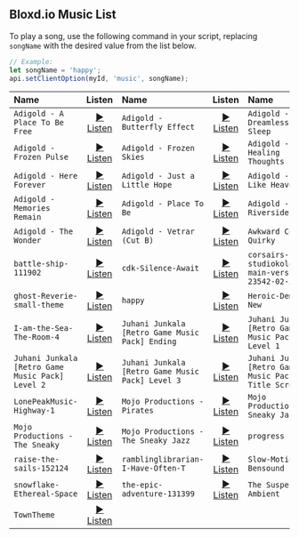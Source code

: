 ## Bloxd.io Music List

To play a song, use the following command in your script, replacing `songName` with the desired value from the list below.

```js
// Example:
let songName = 'happy';
api.setClientOption(myId, 'music', songName);
```

| Name | Listen | Name | Listen | Name | Listen |
| :--- | :----: | :--- | :----: | :--- | :----: |
| `Adigold - A Place To Be Free` | [▶️ Listen](https://static3.bloxd.io/sounds/music/Adigold%20-%20A%20Place%20To%20Be%20Free.mp3) | `Adigold - Butterfly Effect` | [▶️ Listen](https://static3.bloxd.io/sounds/music/Adigold%20-%20Butterfly%20Effect.mp3) | `Adigold - Dreamless Sleep` | [▶️ Listen](https://static3.bloxd.io/sounds/music/Adigold%20-%20Dreamless%20Sleep.mp3) |
| `Adigold - Frozen Pulse` | [▶️ Listen](https://static3.bloxd.io/sounds/music/Adigold%20-%20Frozen%20Pulse.mp3) | `Adigold - Frozen Skies` | [▶️ Listen](https://static3.bloxd.io/sounds/music/Adigold%20-%20Frozen%20Skies.mp3) | `Adigold - Healing Thoughts` | [▶️ Listen](https://static3.bloxd.io/sounds/music/Adigold%20-%20Healing%20Thoughts.mp3) |
| `Adigold - Here Forever` | [▶️ Listen](https://static3.bloxd.io/sounds/music/Adigold%20-%20Here%20Forever.mp3) | `Adigold - Just a Little Hope` | [▶️ Listen](https://static3.bloxd.io/sounds/music/Adigold%20-%20Just%20a%20Little%20Hope.mp3) | `Adigold - Just Like Heaven` | [▶️ Listen](https://static3.bloxd.io/sounds/music/Adigold%20-%20Just%20Like%20Heaven.mp3) |
| `Adigold - Memories Remain` | [▶️ Listen](https://static3.bloxd.io/sounds/music/Adigold%20-%20Memories%20Remain.mp3) | `Adigold - Place To Be` | [▶️ Listen](https://static3.bloxd.io/sounds/music/Adigold%20-%20Place%20To%20Be.mp3) | `Adigold - The Riverside` | [▶️ Listen](https://static3.bloxd.io/sounds/music/Adigold%20-%20The%20Riverside.mp3) |
| `Adigold - The Wonder` | [▶️ Listen](https://static3.bloxd.io/sounds/music/Adigold%20-%20The%20Wonder.mp3) | `Adigold - Vetrar (Cut B)` | [▶️ Listen](https://static3.bloxd.io/sounds/music/Adigold%20-%20Vetrar%20(Cut%20B).mp3) | `Awkward Comedy Quirky` | [▶️ Listen](https://static3.bloxd.io/sounds/music/Awkward%20Comedy%20Quirky.mp3) |
| `battle-ship-111902` | [▶️ Listen](https://static3.bloxd.io/sounds/music/battle-ship-111902.mp3) | `cdk-Silence-Await` | [▶️ Listen](https://static3.bloxd.io/sounds/music/cdk-Silence-Await.mp3) | `corsairs-studiokolomna-main-version-23542-02-33` | [▶️ Listen](https://static3.bloxd.io/sounds/music/corsairs-studiokolomna-main-version-23542-02-33.mp3) |
| `ghost-Reverie-small-theme` | [▶️ Listen](https://static3.bloxd.io/sounds/music/ghost-Reverie-small-theme.mp3) | `happy` | [▶️ Listen](https://static3.bloxd.io/sounds/music/happy.mp3) | `Heroic-Demise-New` | [▶️ Listen](https://static3.bloxd.io/sounds/music/Heroic-Demise-New.mp3) |
| `I-am-the-Sea-The-Room-4` | [▶️ Listen](https://static3.bloxd.io/sounds/music/I-am-the-Sea-The-Room-4.mp3) | `Juhani Junkala [Retro Game Music Pack] Ending` | [▶️ Listen](https://static3.bloxd.io/sounds/music/Juhani%20Junkala%20%5BRetro%20Game%20Music%20Pack%5D%20Ending.mp3) | `Juhani Junkala [Retro Game Music Pack] Level 1` | [▶️ Listen](https://static3.bloxd.io/sounds/music/Juhani%20Junkala%20%5BRetro%20Game%20Music%20Pack%5D%20Level%201.mp3) |
| `Juhani Junkala [Retro Game Music Pack] Level 2` | [▶️ Listen](https://static3.bloxd.io/sounds/music/Juhani%20Junkala%20%5BRetro%20Game%20Music%20Pack%5D%20Level%202.mp3) | `Juhani Junkala [Retro Game Music Pack] Level 3` | [▶️ Listen](https://static3.bloxd.io/sounds/music/Juhani%20Junkala%20%5BRetro%20Game%20Music%20Pack%5D%20Level%203.mp3) | `Juhani Junkala [Retro Game Music Pack] Title Screen` | [▶️ Listen](https://static3.bloxd.io/sounds/music/Juhani%20Junkala%20%5BRetro%20Game%20Music%20Pack%5D%20Title%20Screen.mp3) |
| `LonePeakMusic-Highway-1` | [▶️ Listen](https://static3.bloxd.io/sounds/music/LonePeakMusic-Highway-1.mp3) | `Mojo Productions - Pirates` | [▶️ Listen](https://static3.bloxd.io/sounds/music/Mojo%20Productions%20-%20Pirates.mp3) | `Mojo Productions - Sneaky Jazz` | [▶️ Listen](https://static3.bloxd.io/sounds/music/Mojo%20Productions%20-%20Sneaky%20Jazz.mp3) |
| `Mojo Productions - The Sneaky` | [▶️ Listen](https://static3.bloxd.io/sounds/music/Mojo%20Productions%20-%20The%20Sneaky.mp3) | `Mojo Productions - The Sneaky Jazz` | [▶️ Listen](https://static3.bloxd.io/sounds/music/Mojo%20Productions%20-%20The%20Sneaky%20Jazz.mp3) | `progress` | [▶️ Listen](https://static3.bloxd.io/sounds/music/progress.mp3) |
| `raise-the-sails-152124` | [▶️ Listen](https://static3.bloxd.io/sounds/music/raise-the-sails-152124.mp3) | `ramblinglibrarian-I-Have-Often-T` | [▶️ Listen](https://static3.bloxd.io/sounds/music/ramblinglibrarian-I-Have-Often-T.mp3) | `Slow-Motion-Bensound` | [▶️ Listen](https://static3.bloxd.io/sounds/music/Slow-Motion-Bensound.mp3) |
| `snowflake-Ethereal-Space` | [▶️ Listen](https://static3.bloxd.io/sounds/music/snowflake-Ethereal-Space.mp3) | `the-epic-adventure-131399` | [▶️ Listen](https://static3.bloxd.io/sounds/music/the-epic-adventure-131399.mp3) | `The Suspense Ambient` | [▶️ Listen](https://static3.bloxd.io/sounds/music/The%20Suspense%20Ambient.mp3) |
| `TownTheme` | [▶️ Listen](https://static3.bloxd.io/sounds/music/TownTheme.mp3) | | | | |